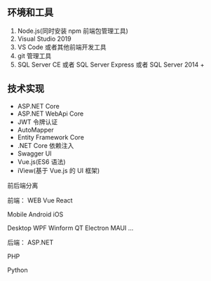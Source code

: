 ## 环境和工具

1. Node.js(同时安装 npm 前端包管理工具)
2. Visual Studio 2019
3. VS Code 或者其他前端开发工具
4. git 管理工具
5. SQL Server CE 或者 SQL Server Express 或者 SQL Server 2014 +

## 技术实现

- ASP.NET Core 
- ASP.NET WebApi Core
- JWT 令牌认证
- AutoMapper
- Entity Framework Core 
- .NET Core 依赖注入
- Swagger UI
- Vue.js(ES6 语法)
- iView(基于 Vue.js 的 UI 框架)


前后端分离

前端：
WEB
  Vue
  React

Mobile
  Android
  iOS

Desktop
  WPF
  Winform
  QT
  Electron
  MAUI
  ...


后端：
ASP.NET

PHP

Python
